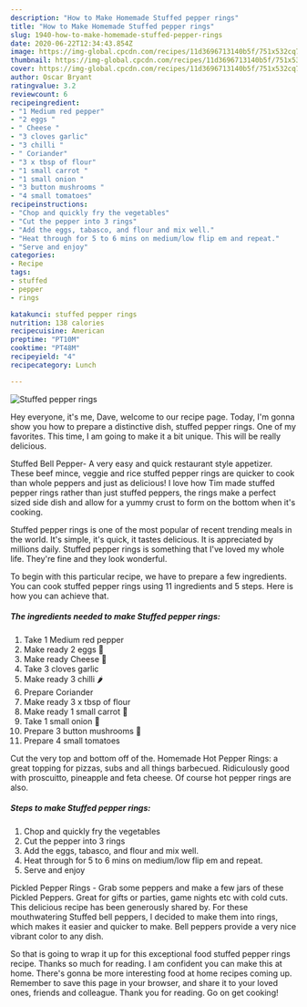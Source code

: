 ```yaml
---
description: "How to Make Homemade Stuffed pepper rings"
title: "How to Make Homemade Stuffed pepper rings"
slug: 1940-how-to-make-homemade-stuffed-pepper-rings
date: 2020-06-22T12:34:43.854Z
image: https://img-global.cpcdn.com/recipes/11d3696713140b5f/751x532cq70/stuffed-pepper-rings-recipe-main-photo.jpg
thumbnail: https://img-global.cpcdn.com/recipes/11d3696713140b5f/751x532cq70/stuffed-pepper-rings-recipe-main-photo.jpg
cover: https://img-global.cpcdn.com/recipes/11d3696713140b5f/751x532cq70/stuffed-pepper-rings-recipe-main-photo.jpg
author: Oscar Bryant
ratingvalue: 3.2
reviewcount: 6
recipeingredient:
- "1 Medium red pepper"
- "2 eggs "
- " Cheese "
- "3 cloves garlic"
- "3 chilli "
- " Coriander"
- "3 x tbsp of flour"
- "1 small carrot "
- "1 small onion "
- "3 button mushrooms "
- "4 small tomatoes"
recipeinstructions:
- "Chop and quickly fry the vegetables"
- "Cut the pepper into 3 rings"
- "Add the eggs, tabasco, and flour and mix well."
- "Heat through for 5 to 6 mins on medium/low flip em and repeat."
- "Serve and enjoy"
categories:
- Recipe
tags:
- stuffed
- pepper
- rings

katakunci: stuffed pepper rings 
nutrition: 138 calories
recipecuisine: American
preptime: "PT10M"
cooktime: "PT48M"
recipeyield: "4"
recipecategory: Lunch

---
```



![Stuffed pepper rings](https://img-global.cpcdn.com/recipes/11d3696713140b5f/751x532cq70/stuffed-pepper-rings-recipe-main-photo.jpg)

Hey everyone, it's me, Dave, welcome to our recipe page. Today, I'm gonna show you how to prepare a distinctive dish, stuffed pepper rings. One of my favorites. This time, I am going to make it a bit unique. This will be really delicious.

Stuffed Bell Pepper- A very easy and quick restaurant style appetizer. These beef mince, veggie and rice stuffed pepper rings are quicker to cook than whole peppers and just as delicious! I love how Tim made stuffed pepper rings rather than just stuffed peppers, the rings make a perfect sized side dish and allow for a yummy crust to form on the bottom when it&#39;s cooking.

Stuffed pepper rings is one of the most popular of recent trending meals in the world. It's simple, it's quick, it tastes delicious. It is appreciated by millions daily. Stuffed pepper rings is something that I've loved my whole life. They're fine and they look wonderful.


To begin with this particular recipe, we have to prepare a few ingredients. You can cook stuffed pepper rings using 11 ingredients and 5 steps. Here is how you can achieve that.

<!--inarticleads1-->

##### The ingredients needed to make Stuffed pepper rings:

1. Take 1 Medium red pepper
1. Make ready 2 eggs 🥚
1. Make ready  Cheese 🧀
1. Take 3 cloves garlic
1. Make ready 3 chilli 🌶
1. Prepare  Coriander
1. Make ready 3 x tbsp of flour
1. Make ready 1 small carrot 🥕
1. Take 1 small onion 🌰
1. Prepare 3 button mushrooms 🍄
1. Prepare 4 small tomatoes


Cut the very top and bottom off of the. Homemade Hot Pepper Rings: a great topping for pizzas, subs and all things barbecued. Ridiculously good with proscuitto, pineapple and feta cheese. Of course hot pepper rings are also. 

<!--inarticleads2-->

##### Steps to make Stuffed pepper rings:

1. Chop and quickly fry the vegetables
1. Cut the pepper into 3 rings
1. Add the eggs, tabasco, and flour and mix well.
1. Heat through for 5 to 6 mins on medium/low flip em and repeat.
1. Serve and enjoy


Pickled Pepper Rings - Grab some peppers and make a few jars of these Pickled Peppers. Great for gifts or parties, game nights etc with cold cuts. This delicious recipe has been generously shared by. For these mouthwatering Stuffed bell peppers, I decided to make them into rings, which makes it easier and quicker to make. Bell peppers provide a very nice vibrant color to any dish. 

So that is going to wrap it up for this exceptional food stuffed pepper rings recipe. Thanks so much for reading. I am confident you can make this at home. There's gonna be more interesting food at home recipes coming up. Remember to save this page in your browser, and share it to your loved ones, friends and colleague. Thank you for reading. Go on get cooking!
